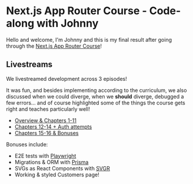 # Next.js App Router Course - Code-along with Johnny

Hello and welcome, I'm Johnny and this is my final result after going through the [Next.js App Router Course](https://nextjs.org/learn)!

## Livestreams

We livestreamed development across 3 episodes!

It was fun, and besides implementing according to the curriculum, we also discussed when we could diverge, when we **should** diverge, debugged a few errors... and of course highlighted some of the things the course gets right and teaches particularly well!

- [Overview & Chapters 1-11](https://www.youtube.com/watch?v=l07E3GZLwTc)
- [Chapters 12-14 + Auth attempts](https://www.youtube.com/watch?v=RK6cG2Hy-G8)
- [Chapters 15-16 & Bonuses](https://www.youtube.com/watch?v=L9PKZoyhZyg)

Bonuses include:

- E2E tests with [Playwright](https://playwright.dev/)
- Migrations & ORM with [Prisma](https://www.prisma.io/)
- SVGs as React Components with [SVGR](https://react-svgr.com/)
- Working & styled Customers page!
